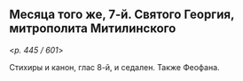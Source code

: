 
## Месяца того же, 7-й. Святого Георгия, митрополита Митилинского  

<*p. 445 / 601*>

Стихиры и канон, глас 8-й, и седален. Также Феофана.   

